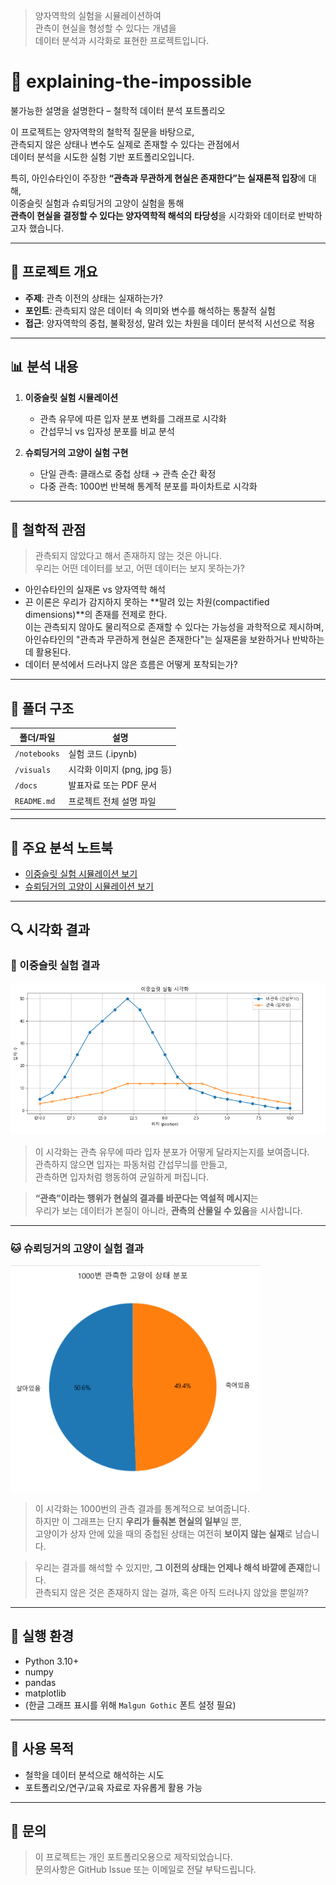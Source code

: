 > 양자역학의 실험을 시뮬레이션하여  
> 관측이 현실을 형성할 수 있다는 개념을  
> 데이터 분석과 시각화로 표현한 프로젝트입니다.

# 🚪 explaining-the-impossible  
불가능한 설명을 설명한다 – 철학적 데이터 분석 포트폴리오

이 프로젝트는 양자역학의 철학적 질문을 바탕으로,  
관측되지 않은 상태나 변수도 실제로 존재할 수 있다는 관점에서  
데이터 분석을 시도한 실험 기반 포트폴리오입니다.

특히, 아인슈타인이 주장한 **“관측과 무관하게 현실은 존재한다”는 실재론적 입장**에 대해,  
이중슬릿 실험과 슈뢰딩거의 고양이 실험을 통해  
**관측이 현실을 결정할 수 있다는 양자역학적 해석의 타당성**을 시각화와 데이터로 반박하고자 했습니다.

---

## 📘 프로젝트 개요

- **주제**: 관측 이전의 상태는 실재하는가?  
- **포인트**: 관측되지 않은 데이터 속 의미와 변수를 해석하는 통찰적 실험  
- **접근**: 양자역학의 중첩, 불확정성, 말려 있는 차원을 데이터 분석적 시선으로 적용

---

## 📊 분석 내용

1. **이중슬릿 실험 시뮬레이션**  
   - 관측 유무에 따른 입자 분포 변화를 그래프로 시각화  
   - 간섭무늬 vs 입자성 분포를 비교 분석

2. **슈뢰딩거의 고양이 실험 구현**  
   - 단일 관측: 클래스로 중첩 상태 → 관측 순간 확정  
   - 다중 관측: 1000번 반복해 통계적 분포를 파이차트로 시각화

---

## 🧠 철학적 관점

> 관측되지 않았다고 해서 존재하지 않는 것은 아니다.  
> 우리는 어떤 데이터를 보고, 어떤 데이터는 보지 못하는가?

- 아인슈타인의 실재론 vs 양자역학 해석  
- 끈 이론은 우리가 감지하지 못하는 **말려 있는 차원(compactified dimensions)**의 존재를 전제로 한다.  
  이는 관측되지 않아도 물리적으로 존재할 수 있다는 가능성을 과학적으로 제시하며,  
  아인슈타인의 "관측과 무관하게 현실은 존재한다"는 실재론을 보완하거나 반박하는 데 활용된다.  
- 데이터 분석에서 드러나지 않은 흐름은 어떻게 포착되는가?

---

## 📁 폴더 구조

| 폴더/파일       | 설명                            |
|------------------|----------------------------------|
| `/notebooks`     | 실험 코드 (.ipynb)               |
| `/visuals`       | 시각화 이미지 (png, jpg 등)      |
| `/docs`          | 발표자료 또는 PDF 문서           |
| `README.md`      | 프로젝트 전체 설명 파일          |

---

## 🧪 주요 분석 노트북

- [이중슬릿 실험 시뮬레이션 보기](./notebooks/quantum_observation_effect.ipynb)  
- [슈뢰딩거의 고양이 시뮬레이션 보기](./notebooks/schrodinger_cat.ipynb)

---

## 🔍 시각화 결과

### 🎯 이중슬릿 실험 결과
<img src="./visuals/slit_plot.png" width="600"/>

> 이 시각화는 관측 유무에 따라 입자 분포가 어떻게 달라지는지를 보여줍니다.  
> 관측하지 않으면 입자는 파동처럼 간섭무늬를 만들고,  
> 관측하면 입자처럼 행동하여 균일하게 퍼집니다.

> **“관측”이라는 행위가 현실의 결과를 바꾼다는 역설적 메시지**는  
> 우리가 보는 데이터가 본질이 아니라, **관측의 산물일 수 있음**을 시사합니다.

---

### 🐱 슈뢰딩거의 고양이 실험 결과
<img src="./visuals/cat_piechart.png" width="400"/>

> 이 시각화는 1000번의 관측 결과를 통계적으로 보여줍니다.  
> 하지만 이 그래프는 단지 **우리가 들춰본 현실의 일부**일 뿐,  
> 고양이가 상자 안에 있을 때의 중첩된 상태는 여전히 **보이지 않는 실재**로 남습니다.

> 우리는 결과를 해석할 수 있지만, **그 이전의 상태는 언제나 해석 바깥에 존재**합니다.  
> 관측되지 않은 것은 존재하지 않는 걸까, 혹은 아직 드러나지 않았을 뿐일까?

---

## 💬 실행 환경

- Python 3.10+
- numpy  
- pandas  
- matplotlib  
- (한글 그래프 표시를 위해 `Malgun Gothic` 폰트 설정 필요)

---

## 📢 사용 목적

- 철학을 데이터 분석으로 해석하는 시도  
- 포트폴리오/연구/교육 자료로 자유롭게 활용 가능

---

## 📧 문의

> 이 프로젝트는 개인 포트폴리오용으로 제작되었습니다.  
> 문의사항은 GitHub Issue 또는 이메일로 전달 부탁드립니다.
